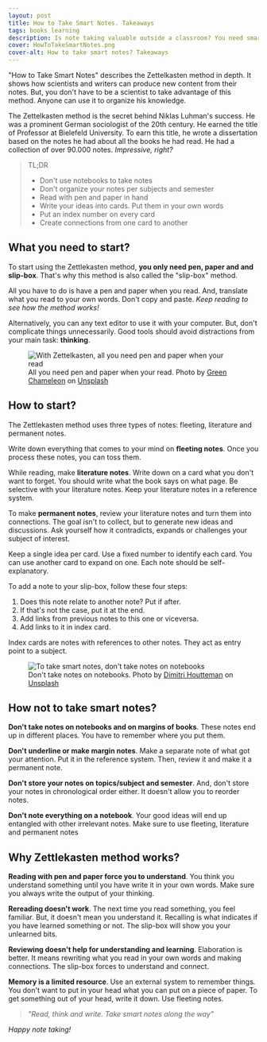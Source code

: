 ```yaml
---
layout: post
title: How to Take Smart Notes. Takeaways
tags: books learning
description: Is note taking valuable outside a classroom? You need smart notes even if you're not at school anymore
cover: HowToTakeSmartNotes.png
cover-alt: How to take smart notes? Takeaways
---
```


"How to Take Smart Notes" describes the Zettelkasten method in depth. It shows how scientists and writers can produce new content from their notes. But, you don't have to be a scientist to take advantage of this method. Anyone can use it to organize his knowledge.

The Zettelkasten method is the secret behind Niklas Luhman's success. He was a prominent German sociologist of the 20th century. He earned the title of Professor at Bielefeld University. To earn this title, he wrote a dissertation based on the notes he had about all the books he had read. He had a collection of over 90.000 notes. _Impressive, right?_

> TL;DR
> 
> * Don't use notebooks to take notes
> * Don't organize your notes per subjects and semester
> * Read with pen and paper in hand
> * Write your ideas into cards. Put them in your own words
> * Put an index number on every card
> * Create connections from one card to another

## What you need to start?

To start using the Zettlekasten method, **you only need pen, paper and and slip-box**. That's why this method is also called the "slip-box" method.

All you have to do is have a pen and paper when you read. And, translate what you read to your own words. Don't copy and paste. _Keep reading to see how the method works!_

Alternatively, you can any text editor to use it with your computer. But, don't complicate things unnecessarily. Good tools should avoid distractions from your main task: **thinking**.

<figure>
<img src="https://images.unsplash.com/photo-1434030216411-0b793f4b4173?ixlib=rb-1.2.1&q=80&fm=jpg&crop=entropy&cs=tinysrgb&w=800&h=400&fit=crop&ixid=eyJhcHBfaWQiOjF9" alt="With Zettelkasten, all you need pen and paper when your read" />

<figcaption>All you need pen and paper when your read. <span>Photo by <a href="https://unsplash.com/@craftedbygc?utm_source=unsplash&amp;utm_medium=referral&amp;utm_content=creditCopyText">Green Chameleon</a> on <a href="https://unsplash.com/?utm_source=unsplash&amp;utm_medium=referral&amp;utm_content=creditCopyText">Unsplash</a></span></figcaption>
</figure>

## How to start?

The Zettlekasten method uses three types of notes: fleeting, literature and permanent notes.

Write down everything that comes to your mind on **fleeting notes**. Once you process these notes, you can toss them.

While reading, make **literature notes**. Write down on a card what you don't want to forget. You should write what the book says on what page. Be selective with your literature notes. Keep your literature notes in a reference system.

To make **permanent notes**, review your literature notes and turn them into connections. The goal isn't to collect, but to generate new ideas and discussions. Ask yourself how it contradicts, expands or challenges your subject of interest.

Keep a single idea per card. Use a fixed number to identify each card. You can use another card to expand on one. Each note should be self-explanatory.

To add a note to your slip-box, follow these four steps:
 
1. Does this note relate to another note? Put if after.
2. If that's not the case, put it at the end.
3. Add links from previous notes to this one or viceversa.
4. Add links to it in index card.
  
Index cards are notes with references to other notes. They act as entry point to a subject.

<figure>
<img src="https://images.unsplash.com/photo-1576269483449-3b694997b362?ixlib=rb-1.2.1&q=80&fm=jpg&crop=entropy&cs=tinysrgb&w=800&h=400&fit=crop&ixid=eyJhcHBfaWQiOjF9" alt="To take smart notes, don't take notes on notebooks" />

<figcaption>Don't take notes on notebooks. <span>Photo by <a href="https://unsplash.com/@dimhou?utm_source=unsplash&amp;utm_medium=referral&amp;utm_content=creditCopyText">Dimitri Houtteman</a> on <a href="https://unsplash.com/s/photos/notes?utm_source=unsplash&amp;utm_medium=referral&amp;utm_content=creditCopyText">Unsplash</a></span></figcaption>
</figure>

## How not to take smart notes?

**Don't take notes on notebooks and on margins of books**. These notes end up in different places. You have to remember where you put them.

**Don't underline or make margin notes**. Make a separate note of what got your attention. Put it in the reference system. Then, review it and make it a permanent note.

**Don't store your notes on topics/subject and semester**. And, don't store your notes in chronological order either. It doesn't allow you to reorder notes.

**Don't note everything on a notebook**. Your good ideas will end up entangled with other irrelevant notes. Make sure to use fleeting, literature and permanent notes

## Why Zettlekasten method works?

**Reading with pen and paper force you to understand**. You think you understand something until you have write it in your own words. Make sure you always write the output of your thinking.

**Rereading doesn't work**. The next time you read something, you feel familiar. But, it doesn't mean you understand it. Recalling is what indicates if you have learned something or not. The slip-box will show you your unlearned bits.

**Reviewing doesn't help for understanding and learning**. Elaboration is better. It means rewriting what you read in your own words and making connections. The slip-box forces to understand and connect.

**Memory is a limited resource**. Use an external system to remember things. You don't want to put in your head what you can put on a piece of paper. To get something out of your head, write it down. Use fleeting notes.

> _"Read, think and write. Take smart notes along the way"_

_Happy note taking!_



